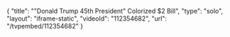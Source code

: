 {
    "title": "\"Donald Trump 45th President\" Colorized $2 Bill",
    "type": "solo",
    "layout": "iframe-static",
    "videoId": "112354682",
    "url": "\/tvpembed\/112354682"
}